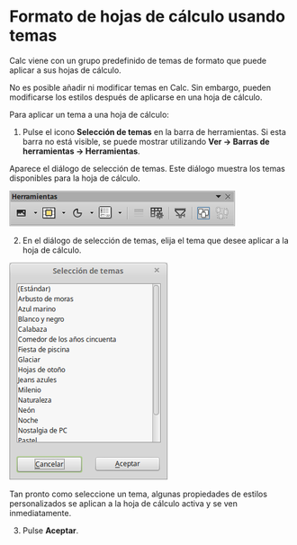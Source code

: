 
# Formato de hojas de cálculo usando temas



Calc viene con un grupo predefinido de temas de formato que puede aplicar a sus hojas de cálculo.

No es posible añadir ni modificar temas en Calc. Sin embargo, pueden modificarse los estilos después de aplicarse en una hoja de cálculo.

Para aplicar un tema a una hoja de cálculo:


1. Pulse el icono **Selección de temas** en la barra de herramientas. Si esta barra no está visible, se puede mostrar utilizando **Ver → Barras de herramientas → Herramientas**.

Aparece el diálogo de selección de temas. Este diálogo muestra los temas disponibles para la hoja de cálculo.

![](https://raw.githubusercontent.com/catedu/libreOffice-la-suite-ofimatica-libre/master/img/Herramientas_311.png)

2. En el diálogo de selección de temas, elija el tema que desee aplicar a la hoja de cálculo.

![](https://raw.githubusercontent.com/catedu/libreOffice-la-suite-ofimatica-libre/master/img/Seleccion_de_temas_312.png)

Tan pronto como seleccione un tema, algunas propiedades de estilos personalizados se aplican a la hoja de cálculo activa y se ven inmediatamente.

3. Pulse **Aceptar**.



